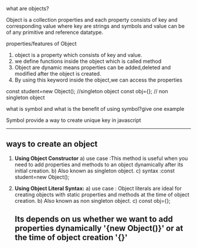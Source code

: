 what are objects?

Object is a collection properties and each property consists of key and corresponding value where key are strings and symbols and value can be of any primitive and reference datatype.

properties/features of Object

1) object is a property which consists of key and value.
2) we define functions inside the object which is called method
3) Object are dynamic means properties can be added,deleted and modified after the object is created.
4) By using this keyword inside the object,we can access the properties

const student=new Object();   //singleton object
const obj={};       // non singleton object

what is symbol and what is the benefit of using symbol?give one example

Symbol provide a way to create unique key in javascript


-------------------------------------------------------------------
## ways to create an object

1) **Using Object Constructor**
    a) use case :This method is useful when you need to add properties and methods to an object dynamically after its initial creation.
    b) Also known as singleton object.
    c) syntax :const student=new Object();

2) **Using Object Literal Syntax:**
   a) use case : Object literals are ideal for creating objects with static properties and methods at the time of object creation.
   b) Also known as non singleton object.
   c) const obj={};

   ## Its depends on us whether we want to add properties dynamically '{new Object()}' or at the time of object creation '{}'
